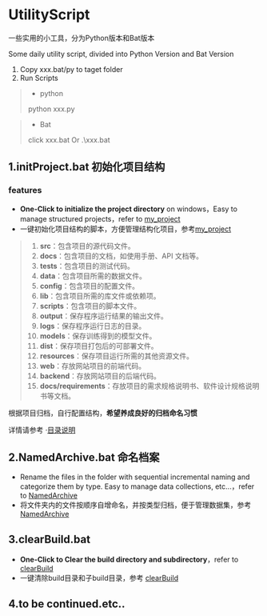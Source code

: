 # UtilityScript
一些实用的小工具，分为Python版本和Bat版本

Some daily utility script, divided into Python Version and Bat Version

1. Copy xxx.bat/py to taget folder
2. Run Scripts

> - python
>
> python xxx.py

> - Bat
>
> click xxx.bat  Or  .\xxx.bat

## 1.initProject.bat 初始化项目结构

### features

- **One-Click to initialize the project directory** on windows，Easy to manage structured projects，refer to [my_project](example/my_project)
- 一键初始化项目结构的脚本，方便管理结构化项目，参考[my_project](example/my_project)

> 1. **src**：包含项目的源代码文件。
> 2. **docs**：包含项目的文档，如使用手册、API 文档等。
> 3. **tests**：包含项目的测试代码。
> 4. **data**：包含项目所需的数据文件。
> 5. **config**：包含项目的配置文件。
> 6. **lib**：包含项目所需的库文件或依赖项。
> 7. **scripts**：包含项目的脚本文件。
> 8. **output**：保存程序运行结果的输出文件。
> 9. **logs**：保存程序运行日志的目录。
> 10. **models**：保存训练得到的模型文件。
> 11. **dist**：保存项目打包后的可部署文件。
> 12. **resources**：保存项目运行所需的其他资源文件。
> 13. **web**：存放网站项目的前端代码。
> 14. **backend**：存放网站项目的后端代码。
> 15. **docs/requirements**：存放项目的需求规格说明书、软件设计规格说明书等文档。

根据项目归档，自行配置结构，**希望养成良好的归档命名习惯**

详情请参考 ·[目录说明](example/my_project/intro.md)



## 2.NamedArchive.bat 命名档案

- Rename the files in the folder with sequential incremental naming and categorize them by type. Easy to manage data collections, etc...，refer to [NamedArchive](example/NamedArchive)
- 将文件夹内的文件按顺序自增命名，并按类型归档，便于管理数据集，参考[NamedArchive](example/NamedArchive)



## 3.clearBuild.bat 

- **One-Click to Clear the build directory and subdirectory**，refer to [clearBuild](example/clearBuild)
- 一键清除build目录和子build目录，参考 [clearBuild](example/clearBuild)



## 4.to be continued.etc..
